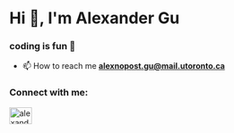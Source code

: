 <h1>Hi 👋, I'm Alexander Gu</h1>
<h3>coding is fun 🤷</h3>

- 📫 How to reach me **alexnopost.gu@mail.utoronto.ca**

<h3 align="left">Connect with me:</h3>
<p align="left">
<a href="https://linkedin.com/in/alextgu" target="blank"><img align="center" src="https://raw.githubusercontent.com/rahuldkjain/github-profile-readme-generator/master/src/images/icons/Social/linked-in-alt.svg" alt="alexandert-gu" height="30" width="40" /></a>
</p>

